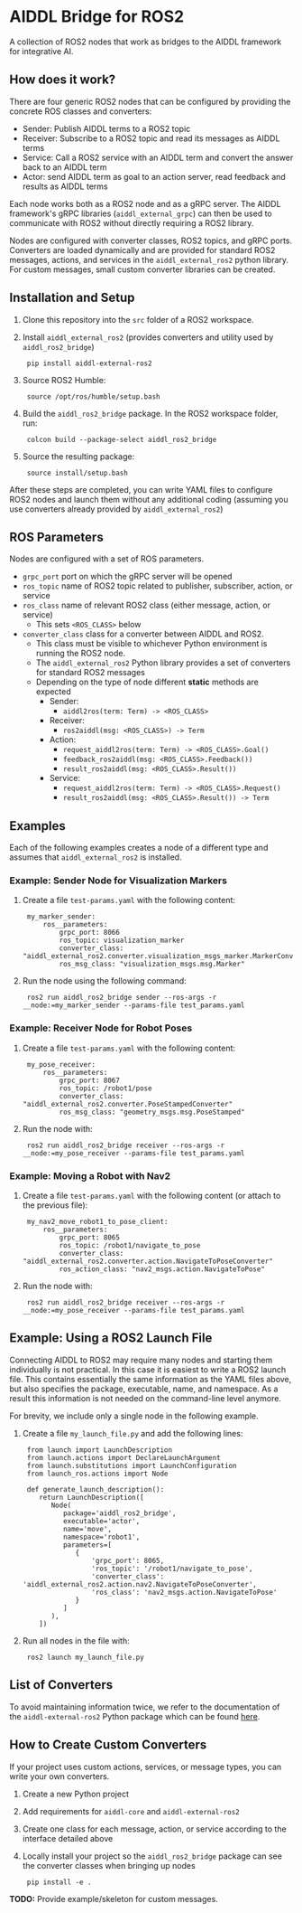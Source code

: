 # AIDDL Bridge for ROS2

A collection of ROS2 nodes that work as bridges to the AIDDL framework for
integrative AI.

## How does it work?

There are four generic ROS2 nodes that can be configured by providing the concrete ROS classes and converters:

- Sender: Publish AIDDL terms to a ROS2 topic
- Receiver: Subscribe to a ROS2 topic and read its messages as AIDDL terms
- Service: Call a ROS2 service with an AIDDL term and convert the answer back to
  an AIDDL term
- Actor: send AIDDL term as goal to an action server, read feedback and results
  as AIDDL terms

Each node works both as a ROS2 node and as a gRPC server. The AIDDL framework's
gRPC libraries (`aiddl_external_grpc`) can then be used to communicate with ROS2
without directly requiring a ROS2 library. 

Nodes are configured with converter classes, ROS2 topics, and gRPC
ports. Converters are loaded dynamically and are provided for standard ROS2
messages, actions, and services in the `aiddl_external_ros2` python library. For
custom messages, small custom converter libraries can be created.

## Installation and Setup

1. Clone this repository into the `src` folder of a ROS2 workspace.
2. Install `aiddl_external_ros2` (provides converters and utility used by `aiddl_ros2_bridge`)

        pip install aiddl-external-ros2

3. Source ROS2 Humble:

        source /opt/ros/humble/setup.bash
        
4. Build the `aiddl_ros2_bridge` package. In the ROS2 workspace folder, run:

        colcon build --package-select aiddl_ros2_bridge
        
5. Source the resulting package: 
        
        source install/setup.bash 

After these steps are completed, you can write YAML files to configure ROS2 nodes and launch them without 
any additional coding (assuming you use converters already provided by `aiddl_external_ros2`) 

## ROS Parameters

Nodes are configured with a set of ROS parameters. 

- `grpc_port` port on which the gRPC server will be opened
- `ros_topic` name of ROS2 topic related to publisher, subscriber, action, or service
- `ros_class` name of relevant ROS2 class (either message, action, or service)
  - This sets `<ROS_CLASS>` below
- `converter_class` class for a converter between AIDDL and ROS2. 
  - This class must be visible to whichever Python environment is running the ROS2 node.
  - The `aiddl_external_ros2` Python library provides a set of converters for standard ROS2 messages
  - Depending on the type of node different **static** methods are expected 
    - Sender: 
      - `aiddl2ros(term: Term) -> <ROS_CLASS>`
    - Receiver: 
      - `ros2aiddl(msg: <ROS_CLASS>) -> Term`
    - Action: 
      - `request_aiddl2ros(term: Term) -> <ROS_CLASS>.Goal()`
      - `feedback_ros2aiddl(msg: <ROS_CLASS>.Feedback())`
      - `result_ros2aiddl(msg: <ROS_CLASS>.Result())` 
    - Service: 
      - `request_aiddl2ros(term: Term) -> <ROS_CLASS>.Request()`
      - `result_ros2aiddl(msg: <ROS_CLASS>.Result()) -> Term`

## Examples

Each of the following examples creates a node of a different type and assumes that `aiddl_external_ros2` is installed. 

### Example: Sender Node for Visualization Markers
     
1. Create a file `test-params.yaml` with the following content:

        my_marker_sender:
            ros__parameters:
                grpc_port: 8066
                ros_topic: visualization_marker
                converter_class: "aiddl_external_ros2.converter.visualization_msgs_marker.MarkerConverter"
                ros_msg_class: "visualization_msgs.msg.Marker"

2. Run the node using the following command:

        ros2 run aiddl_ros2_bridge sender --ros-args -r __node:=my_marker_sender --params-file test_params.yaml

### Example: Receiver Node for Robot Poses

1. Create a file `test-params.yaml` with the following content:

        my_pose_receiver:
            ros__parameters:
                grpc_port: 8067
                ros_topic: /robot1/pose
                converter_class: "aiddl_external_ros2.converter.PoseStampedConverter"
                ros_msg_class: "geometry_msgs.msg.PoseStamped"

2. Run the node with: 

        ros2 run aiddl_ros2_bridge receiver --ros-args -r __node:=my_pose_receiver --params-file test_params.yaml

### Example: Moving a Robot with Nav2

1. Create a file `test-params.yaml` with the following content (or attach to the previous file):

        my_nav2_move_robot1_to_pose_client:
            ros__parameters:
                grpc_port: 8065
                ros_topic: /robot1/navigate_to_pose
                converter_class: "aiddl_external_ros2.converter.action.NavigateToPoseConverter"
                ros_action_class: "nav2_msgs.action.NavigateToPose"

2. Run the node with:

        ros2 run aiddl_ros2_bridge receiver --ros-args -r __node:=my_pose_receiver --params-file test_params.yaml

## Example: Using a ROS2 Launch File

Connecting AIDDL to ROS2 may require many nodes and starting them individually is not practical.
In this case it is easiest to write a ROS2 launch file. This contains essentially the same information as
the YAML files above, but also specifies the package, executable, name, and namespace. As a result this information
is not needed on the command-line level anymore.

For brevity, we include only a single node in the following example. 

1. Create a file `my_launch_file.py` and add the following lines:

        from launch import LaunchDescription
        from launch.actions import DeclareLaunchArgument
        from launch.substitutions import LaunchConfiguration
        from launch_ros.actions import Node

        def generate_launch_description():
           return LaunchDescription([
              Node(
                 package='aiddl_ros2_bridge',
                 executable='actor',
                 name='move',
                 namespace='robot1',
                 parameters=[
                    {
                        'grpc_port': 8065,
                        'ros_topic': '/robot1/navigate_to_pose',
                        'converter_class': 'aiddl_external_ros2.action.nav2.NavigateToPoseConverter',
                        'ros_class': 'nav2_msgs.action.NavigateToPose'
                    }
                 ]
              ),
           ])

2. Run all nodes in the file with:

        ros2 launch my_launch_file.py

## List of Converters

To avoid maintaining information twice, we refer to the documentation of the `aiddl-external-ros2` Python package
which can be found [here](https://pypi.org/project/aiddl-external-ros2/).


## How to Create Custom Converters

If your project uses custom actions, services, or message types, you can write your own converters.

1. Create a new Python project
2. Add requirements for `aiddl-core` and `aiddl-external-ros2`
3. Create one class for each message, action, or service according to the interface detailed above
4. Locally install your project so the `aiddl_ros2_bridge` package can see the converter classes when bringing up nodes

        pip install -e .

**TODO:** Provide example/skeleton for custom messages.

